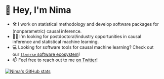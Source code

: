 # :wave: Hey, I'm Nima

- :hammer_and_wrench: I work on statistical methodology and develop software
  packages for (nonparametric) causal inference.
- :man_technologist: I'm looking for postdoctoral/industry opportunities in
  causal inference and statistical machine learning.
- :computer: Looking for software tools for causal machine learning? Check out
  our [`tlverse` software ecosystem](https://github.com/tlverse)!
- :mailbox: Feel free to reach out to me [on
  Twitter](https://twitter.com/nshejazi)!
<!--
- :man_student: I'm a PhD candidate in Biostatistics at UC Berkeley
- :bust_in_silhouette: Pronouns: he/him/his
-->

[![Nima's GitHub stats](https://github-readme-stats.vercel.app/api?username=nhejazi)](https://github.com/anuraghazra/github-readme-stats)

